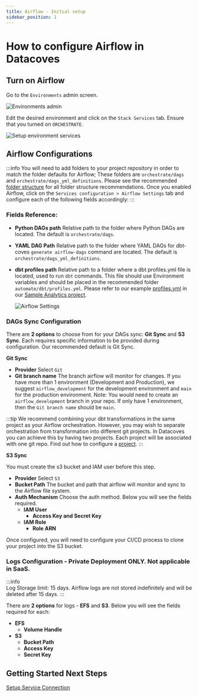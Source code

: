 ```yaml
---
title: Airflow - Initial setup
sidebar_position: 1
---
```

# How to configure Airflow in Datacoves

## Turn on Airflow

Go to the `Environments` admin screen.

![Environments admin](./assets/menu_environments.gif)

Edit the desired environment and click on the `Stack Services` tab. Ensure that you turned on `ORCHESTRATE`.

![Setup environment services](./assets/environment-stack-services.png)

## Airflow Configurations

:::info You will need to add folders to your project repository in order to match the folder defaults for Airflow; These folders are `orchestrate/dags` and `orchestrate/dags_yml_definitions`. Please see the recommended [folder structure](best-practices/datacoves/folder-structure.md) for all folder structure recommendations.
Once you enabled Airflow, click on the `Services configuration > Airflow Settings` tab and configure each of the following fields accordingly:
:::

### Fields Reference: 

- **Python DAGs path** Relative path to the folder where Python DAGs are located. The default is `orchestrate/dags`. 
- **YAML DAG Path** Relative path to the folder where YAML DAGs for dbt-coves `generate airflow-dags` command are located. The default is `orchestrate/dags_yml_definitions`. 
- **dbt profiles path** Relative path to a folder where a dbt profiles.yml file is located, used to run `dbt` commands. This file should use Environment variables and  should be placed in the recommended folder `automate/dbt/profiles.yml`. Please refer to our example [profiles.yml](https://github.com/datacoves/balboa/blob/main/automate/dbt/profiles.yml) in our [Sample Analytics project](https://github.com/datacoves/balboa).

  ![Airflow Settings](./assets/environments_airflow_config.gif)

### DAGs Sync Configuration

There are **2 options** to choose from for your DAGs sync: **Git Sync** and **S3 Sync**. 
Each requires specific information to be provided during configuration. Our recommended default is Git Sync.

**Git Sync**

- **Provider** Select `Git`
- **Git branch name** The branch airflow will monitor for changes. If you have more than 1 environment (Development and Production), we suggest `airflow_development` for the development environment and `main` for the production environment. Note: You would need to create an  `airflow_development` branch in your repo. If only have 1 environment, then the `Git branch name` should be `main`. 

:::tip
We recommend combining your dbt transformations in the same project as your Airflow orchestration. However, you may wish to separate orchestration from transformation into different git projects. In Datacoves you can achieve this by having two projects. Each project will be associated with one git repo. Find out how to configure a [project](../datacoves/how_to_projects/).
:::

**S3 Sync** 

You must create the s3 bucket and IAM user before this step.

- **Provider** Select `S3`
- **Bucket Path** The bucket and path that airflow will monitor and sync to the Airflow file system.
- **Auth Mechanism** Choose the auth method. Below you will see the fields required.
  - **IAM User**
    - **Access Key and Secret Key**
  - **IAM Role**
    - **Role ARN**

Once configured, you will need to configure your CI/CD process to clone your project into the S3 bucket.

### Logs Configuration - Private Deployment ONLY. Not applicable in SaaS.

:::info  
Log Storage limit: 15 days. Airflow logs are not stored indefinitely and will be deleted after 15 days. 
:::

There are **2 options** for logs - **EFS** and **S3**. Below you will see the fields required for each:

- **EFS**
  - **Volume Handle**
- **S3**
  - **Bucket Path**
  - **Access Key**
  - **Secret Key**

## Getting Started Next Steps 
[Setup Service Connection](how-tos/datacoves/how_to_service_connections.md)
